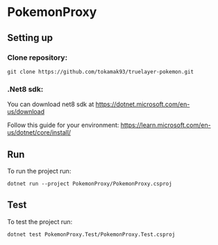 PokemonProxy
===============

## Setting up
### Clone repository:
```shell
git clone https://github.com/tokamak93/truelayer-pokemon.git
```

### .Net8 sdk: 
You can download net8 sdk at https://dotnet.microsoft.com/en-us/download

Follow this guide for your environment: https://learn.microsoft.com/en-us/dotnet/core/install/

## Run
To run the project run:
```shell
dotnet run --project PokemonProxy/PokemonProxy.csproj
```

## Test
To test the project run:
```shell
dotnet test PokemonProxy.Test/PokemonProxy.Test.csproj
```


